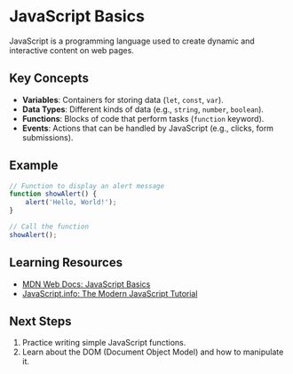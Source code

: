 # JavaScript Basics

JavaScript is a programming language used to create dynamic and interactive content on web pages.

## Key Concepts
- **Variables**: Containers for storing data (`let`, `const`, `var`).
- **Data Types**: Different kinds of data (e.g., `string`, `number`, `boolean`).
- **Functions**: Blocks of code that perform tasks (`function` keyword).
- **Events**: Actions that can be handled by JavaScript (e.g., clicks, form submissions).

## Example
```javascript
// Function to display an alert message
function showAlert() {
    alert('Hello, World!');
}

// Call the function
showAlert();
```

## Learning Resources

- [MDN Web Docs: JavaScript Basics](https://developer.mozilla.org/en-US/docs/Learn/JavaScript/First_steps)
- [JavaScript.info: The Modern JavaScript Tutorial](https://javascript.info/)

## Next Steps

1. Practice writing simple JavaScript functions.
2. Learn about the DOM (Document Object Model) and how to manipulate it.
